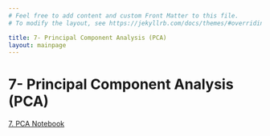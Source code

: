 ```yaml
---
# Feel free to add content and custom Front Matter to this file.
# To modify the layout, see https://jekyllrb.com/docs/themes/#overriding-theme-defaults

title: 7- Principal Component Analysis (PCA)
layout: mainpage
---
```



# 7- Principal Component Analysis (PCA)

[7. PCA Notebook](https://github.com/ramonbejar/bdatamining/blob/main/sessions/PCA/PCA-py3-sshow.ipynb)

